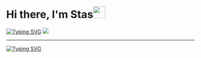 <h1 align="left">Hi there, I'm Stas<img src="https://github.com/blackcater/blackcater/raw/main/images/Hi.gif" height="32"/></h1>
<div>      
  <a href="https://git.io/typing-svg"><img src="https://readme-typing-svg.herokuapp.com?font=Fira+Code&duration=1000&color=ADB5BD&&size=38&weight=500background=22272E00&center=true&multiline=true&width=200&height=200&lines=EAT;SLEEP;CODE;REPEAT" alt="Typing SVG" /></a>
  <img src="https://github-readme-stats.vercel.app/api?username=Chetverukhin&theme=dark"/>      
</div>
<hr>
<a href="https://git.io/typing-svg"><img src="https://readme-typing-svg.herokuapp.com?font=Tahoma&pause=1000&color=adb5bd&size=22&weight=500&background=22272E&width=600&repeat=false&lines=I'm+currently+learning+for+.NET%2FC%23+developer" alt="Typing SVG" /></a>

